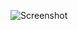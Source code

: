 ![Screenshot](https://raw.githubusercontent.com/Cryakl/Ultimate-RAT-Collection/refs/heads/main/ZDemon/Z-dem0n111/Screenshot.png)
